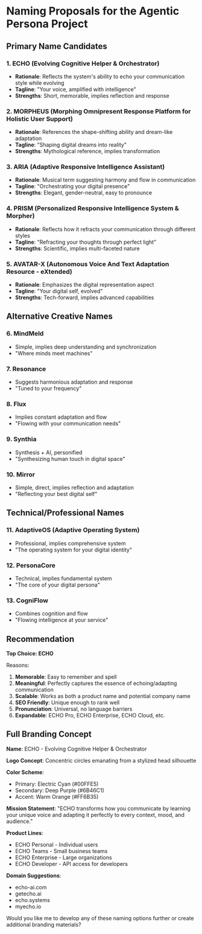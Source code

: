 # Naming Proposals for the Agentic Persona Project

## Primary Name Candidates

### 1. **ECHO** (Evolving Cognitive Helper & Orchestrator)
- **Rationale**: Reflects the system's ability to echo your communication style while evolving
- **Tagline**: "Your voice, amplified with intelligence"
- **Strengths**: Short, memorable, implies reflection and response

### 2. **MORPHEUS** (Morphing Omnipresent Response Platform for Holistic User Support)
- **Rationale**: References the shape-shifting ability and dream-like adaptation
- **Tagline**: "Shaping digital dreams into reality"
- **Strengths**: Mythological reference, implies transformation

### 3. **ARIA** (Adaptive Responsive Intelligence Assistant)
- **Rationale**: Musical term suggesting harmony and flow in communication
- **Tagline**: "Orchestrating your digital presence"
- **Strengths**: Elegant, gender-neutral, easy to pronounce

### 4. **PRISM** (Personalized Responsive Intelligence System & Morpher)
- **Rationale**: Reflects how it refracts your communication through different styles
- **Tagline**: "Refracting your thoughts through perfect light"
- **Strengths**: Scientific, implies multi-faceted nature

### 5. **AVATAR-X** (Autonomous Voice And Text Adaptation Resource - eXtended)
- **Rationale**: Emphasizes the digital representation aspect
- **Tagline**: "Your digital self, evolved"
- **Strengths**: Tech-forward, implies advanced capabilities

## Alternative Creative Names

### 6. **MindMeld**
- Simple, implies deep understanding and synchronization
- "Where minds meet machines"

### 7. **Resonance**
- Suggests harmonious adaptation and response
- "Tuned to your frequency"

### 8. **Flux**
- Implies constant adaptation and flow
- "Flowing with your communication needs"

### 9. **Synthia**
- Synthesis + AI, personified
- "Synthesizing human touch in digital space"

### 10. **Mirror**
- Simple, direct, implies reflection and adaptation
- "Reflecting your best digital self"

## Technical/Professional Names

### 11. **AdaptiveOS** (Adaptive Operating System)
- Professional, implies comprehensive system
- "The operating system for your digital identity"

### 12. **PersonaCore**
- Technical, implies fundamental system
- "The core of your digital persona"

### 13. **CogniFlow**
- Combines cognition and flow
- "Flowing intelligence at your service"

## Recommendation

**Top Choice: ECHO**

Reasons:
1. **Memorable**: Easy to remember and spell
2. **Meaningful**: Perfectly captures the essence of echoing/adapting communication
3. **Scalable**: Works as both a product name and potential company name
4. **SEO Friendly**: Unique enough to rank well
5. **Pronunciation**: Universal, no language barriers
6. **Expandable**: ECHO Pro, ECHO Enterprise, ECHO Cloud, etc.

## Full Branding Concept

**Name**: ECHO - Evolving Cognitive Helper & Orchestrator

**Logo Concept**: Concentric circles emanating from a stylized head silhouette

**Color Scheme**: 
- Primary: Electric Cyan (#00FFE5)
- Secondary: Deep Purple (#6B46C1)
- Accent: Warm Orange (#FF6B35)

**Mission Statement**: "ECHO transforms how you communicate by learning your unique voice and adapting it perfectly to every context, mood, and audience."

**Product Lines**:
- ECHO Personal - Individual users
- ECHO Teams - Small business teams
- ECHO Enterprise - Large organizations
- ECHO Developer - API access for developers

**Domain Suggestions**:
- echo-ai.com
- getecho.ai
- echo.systems
- myecho.io

Would you like me to develop any of these naming options further or create additional branding materials?